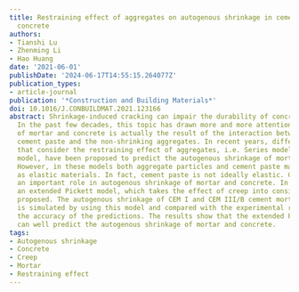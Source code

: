 ```yaml
---
title: Restraining effect of aggregates on autogenous shrinkage in cement mortar and
  concrete
authors:
- Tianshi Lu
- Zhenming Li
- Hao Huang
date: '2021-06-01'
publishDate: '2024-06-17T14:55:15.264077Z'
publication_types:
- article-journal
publication: '*Construction and Building Materials*'
doi: 10.1016/J.CONBUILDMAT.2021.123166
abstract: Shrinkage-induced cracking can impair the durability of concrete structures.
  In the past few decades, this topic has drawn more and more attention. Shrinkage
  of mortar and concrete is actually the result of the interaction between the shrinking
  cement paste and the non-shrinking aggregates. In recent years, different models
  that consider the restraining effect of aggregates, i.e. Series model and Hobbs’
  model, have been proposed to predict the autogenous shrinkage of mortar and concrete.
  However, in these models both aggregate particles and cement paste matrix are considered
  as elastic materials. In fact, cement paste is not ideally elastic. Creep also plays
  an important role in autogenous shrinkage of mortar and concrete. In this paper
  an extended Pickett model, which takes the effect of creep into consideration, is
  proposed. The autogenous shrinkage of CEM I and CEM III/B cement mortar and concrete
  is simulated by using this model and compared with the experimental results to evaluate
  the accuracy of the predictions. The results show that the extended Pickett model
  can well predict the autogenous shrinkage of mortar and concrete.
tags:
- Autogenous shrinkage
- Concrete
- Creep
- Mortar
- Restraining effect
---
```

